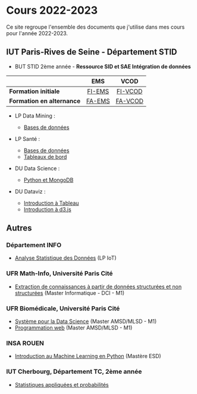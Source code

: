 # Cours 2022-2023

Ce site regroupe l'ensemble des documents que j'utilise dans mes cours pour l'année 2022-2023.

## IUT Paris-Rives de Seine - Département STID

- BUT STID 2ème année - **Ressource SID et SAE Intégration de données**

| | EMS | VCOD |
|-|:-:|:-:|
| **Formation initiale**      | [FI-EMS](stid2a-sid-etl/fi-ems) | [FI-VCOD](stid2a-sid-etl/fi-vcod) |
| **Formation en alternance** | [FA-EMS](stid2a-sid-etl/fa-ems) | [FA-VCOD](stid2a-sid-etl/fa-vcod) |

- LP Data Mining :
    - [Bases de données](lp-ds--bd)

- LP Santé :
    - [Bases de données](lp-sante--bd)
    - [Tableaux de bord](lp-sante--tdb)

- DU Data Science : 
    - [Python et MongoDB](du-ads)

- DU Dataviz :
    - [Introduction à Tableau](du-dataviz/tableau)
    - [Introduction à d3.js](du-dataviz/d3js)

## Autres

### Département INFO

- [Analyse Statistique des Données](lp-iot--python-ds) (LP IoT)

### UFR Math-Info, Université Paris Cité

- [Extraction de connaissances à partir de données structurées et non structurées](m1-dci-ecd) (Master Informatique - DCI - M1)

### UFR Biomédicale, Université Paris Cité

- [Système pour la Data Science](m1-amsd-mlsd--sds) (Master AMSD/MLSD - M1)
- [Programmation web](m1-amsd-mlsd--prog-web) (Master AMSD/MLSD - M1)

### INSA ROUEN

- [Introduction au Machine Learning en Python](insa-ms-esd--ml) (Mastère ESD)
<!-- - [Introduction à DBSCAN](insa-dbscan) -->

### IUT Cherbourg, Département TC, 2ème année

- [Statistiques appliquées et probabilités](tc-stats-probas)
